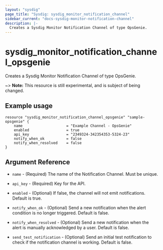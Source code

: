 ```yaml
---
layout: "sysdig"
page_title: "Sysdig: sysdig_monitor_notification_channel"
sidebar_current: "docs-sysdig-monitor-notification-channel"
description: |-
  Creates a Sysdig Monitor Notification Channel of type OpsGenie.
---
```


# sysdig\_monitor\_notification\_channel\_opsgenie

Creates a Sysdig Monitor Notification Channel of type OpsGenie.

~> **Note:** This resource is still experimental, and is subject of being changed.

## Example usage

```hcl
resource "sysdig_monitor_notification_channel_opsgenie" "sample-opsgenie" {
	name                    = "Example Channel - OpsGenie"
	enabled                 = true
	api_key                 = "2349324-342354353-5324-23"
	notify_when_ok          = false
	notify_when_resolved    = false
}
```

## Argument Reference

* `name` - (Required) The name of the Notification Channel. Must be unique.

* `api_key` - (Required) Key for the API.

* `enabled` - (Optional) If false, the channel will not emit notifications. Default is true.

* `notify_when_ok` - (Optional) Send a new notification when the alert condition is 
    no longer triggered. Default is false.

* `notify_when_resolved` - (Optional) Send a new notification when the alert is manually 
    acknowledged by a user. Default is false.

* `send_test_notification` - (Optional) Send an initial test notification to check
    if the notification channel is working. Default is false.
